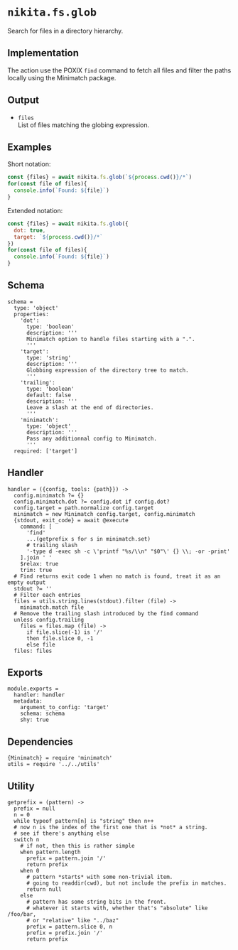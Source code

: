
# `nikita.fs.glob`

Search for files in a directory hierarchy.

## Implementation

The action use the POXIX `find` command to fetch all files and filter the
paths locally using the Minimatch package.

## Output

* `files`   
  List of files matching the globing expression.

## Examples

Short notation:

```js
const {files} = await nikita.fs.glob(`${process.cwd()}/*`)
for(const file of files){
  console.info(`Found: ${file}`)
}
```

Extended notation:

```js
const {files} = await nikita.fs.glob({
  dot: true,
  target: `${process.cwd()}/*`
})
for(const file of files){
  console.info(`Found: ${file}`)
}
```

## Schema

    schema =
      type: 'object'
      properties:
        'dot':
          type: 'boolean'
          description: '''
          Minimatch option to handle files starting with a ".".
          '''
        'target':
          type: 'string'
          description: '''
          Globbing expression of the directory tree to match.
          '''
        'trailing':
          type: 'boolean'
          default: false
          description: '''
          Leave a slash at the end of directories.
          '''
        'minimatch':
          type: 'object'
          description: '''
          Pass any additionnal config to Minimatch.
          '''
      required: ['target']

## Handler

    handler = ({config, tools: {path}}) ->
      config.minimatch ?= {}
      config.minimatch.dot ?= config.dot if config.dot?
      config.target = path.normalize config.target
      minimatch = new Minimatch config.target, config.minimatch
      {stdout, exit_code} = await @execute
        command: [
          'find'
          ...(getprefix s for s in minimatch.set)
          # trailing slash
          '-type d -exec sh -c \'printf "%s/\\n" "$0"\' {} \\; -or -print'
        ].join ' '
        $relax: true
        trim: true
      # Find returns exit code 1 when no match is found, treat it as an empty output
      stdout ?= ''
      # Filter each entries
      files = utils.string.lines(stdout).filter (file) ->
        minimatch.match file
      # Remove the trailing slash introduced by the find command
      unless config.trailing
        files = files.map (file) ->
          if file.slice(-1) is '/'
          then file.slice 0, -1
          else file
      files: files

## Exports

    module.exports =
      handler: handler
      metadata:
        argument_to_config: 'target'
        schema: schema
        shy: true

## Dependencies

    {Minimatch} = require 'minimatch'
    utils = require '../../utils'

## Utility

    getprefix = (pattern) ->
      prefix = null
      n = 0
      while typeof pattern[n] is "string" then n++
      # now n is the index of the first one that is *not* a string.
      # see if there's anything else
      switch n
        # if not, then this is rather simple
        when pattern.length
          prefix = pattern.join '/'
          return prefix
        when 0
          # pattern *starts* with some non-trivial item.
          # going to readdir(cwd), but not include the prefix in matches.
          return null
        else
          # pattern has some string bits in the front.
          # whatever it starts with, whether that's "absolute" like /foo/bar,
          # or "relative" like "../baz"
          prefix = pattern.slice 0, n
          prefix = prefix.join '/'
          return prefix
